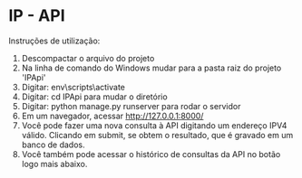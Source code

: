 # IP - API

Instruções de utilização:
1. Descompactar o arquivo do projeto
2. Na linha de comando do Windows mudar para a pasta raiz do projeto 'IPApi'
3. Digitar: env\scripts\activate
4. Digitar: cd IPApi para mudar o diretório
5. Digitar: python manage.py runserver para rodar o servidor
6. Em um navegador, acessar http://127.0.0.1:8000/
7. Você pode fazer uma nova consulta à API digitando um endereço IPV4 válido. Clicando em submit, se obtem o resultado, que é gravado em um banco de dados.
8. Você também pode acessar o histórico de consultas da API no botão logo mais abaixo.
